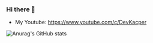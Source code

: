 ### Hi there 👋

- My Youtube: https://www.youtube.com/c/DevKacper

![Anurag's GitHub stats](https://github-readme-stats.vercel.app/api?username=KacperGra&show_icons=true&theme=dark&count_private=true&include_all_commits=true)
